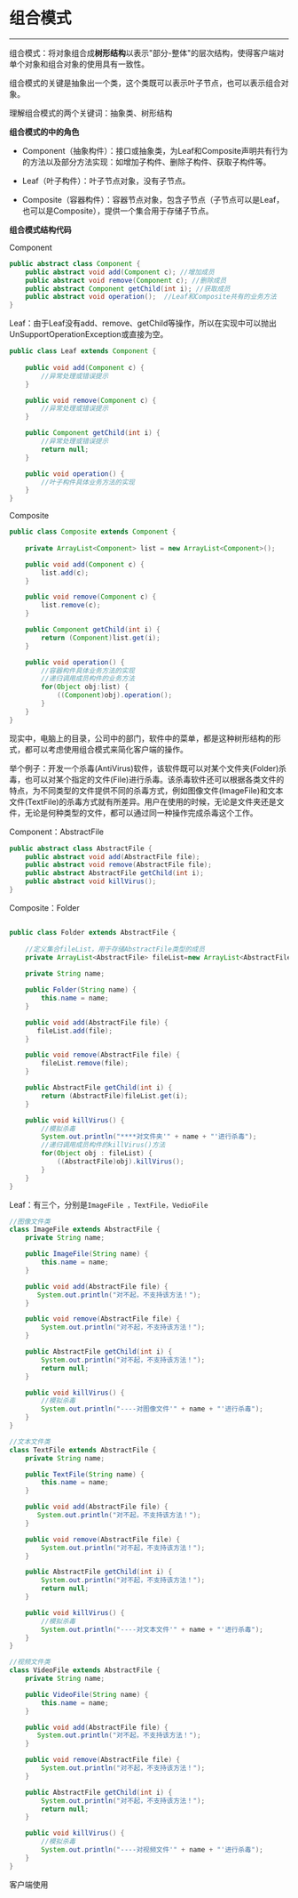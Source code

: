 # 组合模式

---

组合模式：将对象组合成**树形结构**以表示"部分-整体"的层次结构，使得客户端对单个对象和组合对象的使用具有一致性。

组合模式的关键是抽象出一个类，这个类既可以表示叶子节点，也可以表示组合对象。

理解组合模式的两个关键词：抽象类、树形结构

**组合模式的中的角色**

* Component（抽象构件）：接口或抽象类，为Leaf和Composite声明共有行为的方法以及部分方法实现：如增加子构件、删除子构件、获取子构件等。

* Leaf（叶子构件）：叶子节点对象，没有子节点。

* Composite（容器构件）：容器节点对象，包含子节点（子节点可以是Leaf，也可以是Composite），提供一个集合用于存储子节点。

**组合模式结构代码**

Component

```java
public abstract class Component {  
    public abstract void add(Component c); //增加成员  
    public abstract void remove(Component c); //删除成员  
    public abstract Component getChild(int i); //获取成员  
    public abstract void operation();  //Leaf和Composite共有的业务方法  
}
```

Leaf：由于Leaf没有add、remove、getChild等操作，所以在实现中可以抛出UnSupportOperationException或直接为空。

```java
public class Leaf extends Component {  
    
    public void add(Component c) {   
        //异常处理或错误提示   
    }     

    public void remove(Component c) {   
        //异常处理或错误提示   
    }  

    public Component getChild(int i) {   
        //异常处理或错误提示  
        return null;   
    }

    public void operation() {  
        //叶子构件具体业务方法的实现  
    }   
}
```

Composite

```java
public class Composite extends Component {  
    
    private ArrayList<Component> list = new ArrayList<Component>();  

    public void add(Component c) {  
        list.add(c);  
    }  

    public void remove(Component c) {  
        list.remove(c);  
    }  

    public Component getChild(int i) {  
        return (Component)list.get(i);  
    }  

    public void operation() {  
        //容器构件具体业务方法的实现  
        //递归调用成员构件的业务方法  
        for(Object obj:list) {  
            ((Component)obj).operation();  
        }  
    }     
}
```

现实中，电脑上的目录，公司中的部门，软件中的菜单，都是这种树形结构的形式，都可以考虑使用组合模式来简化客户端的操作。

举个例子：开发一个杀毒\(AntiVirus\)软件，该软件既可以对某个文件夹\(Folder\)杀毒，也可以对某个指定的文件\(File\)进行杀毒。该杀毒软件还可以根据各类文件的特点，为不同类型的文件提供不同的杀毒方式，例如图像文件\(ImageFile\)和文本文件\(TextFile\)的杀毒方式就有所差异。用户在使用的时候，无论是文件夹还是文件，无论是何种类型的文件，都可以通过同一种操作完成杀毒这个工作。

Component：AbstractFile

```java
public abstract class AbstractFile {  
    public abstract void add(AbstractFile file);  
    public abstract void remove(AbstractFile file);  
    public abstract AbstractFile getChild(int i);  
    public abstract void killVirus();  
}  
```

Composite：Folder

```java

public class Folder extends AbstractFile {  
    
    //定义集合fileList，用于存储AbstractFile类型的成员  
    private ArrayList<AbstractFile> fileList=new ArrayList<AbstractFile>();  
    
    private String name;  

    public Folder(String name) {  
        this.name = name;  
    }  

    public void add(AbstractFile file) {  
       fileList.add(file);    
    }  

    public void remove(AbstractFile file) {  
        fileList.remove(file);  
    }  

    public AbstractFile getChild(int i) {  
        return (AbstractFile)fileList.get(i);  
    }  

    public void killVirus() {  
        //模拟杀毒
        System.out.println("****对文件夹'" + name + "'进行杀毒"); 
        //递归调用成员构件的killVirus()方法  
        for(Object obj : fileList) {  
            ((AbstractFile)obj).killVirus();  
        }  
    }  
}
```

Leaf：有三个，分别是`ImageFile ，TextFile，VedioFile`

```java
//图像文件类
class ImageFile extends AbstractFile {  
    private String name;  

    public ImageFile(String name) {  
        this.name = name;  
    }  

    public void add(AbstractFile file) {  
       System.out.println("对不起，不支持该方法！");  
    }  

    public void remove(AbstractFile file) {  
        System.out.println("对不起，不支持该方法！");  
    }  

    public AbstractFile getChild(int i) {  
        System.out.println("对不起，不支持该方法！");  
        return null;  
    }  

    public void killVirus() {  
        //模拟杀毒  
        System.out.println("----对图像文件'" + name + "'进行杀毒");  
    }  
}  

//文本文件类
class TextFile extends AbstractFile {  
    private String name;  

    public TextFile(String name) {  
        this.name = name;  
    }  

    public void add(AbstractFile file) {  
       System.out.println("对不起，不支持该方法！");  
    }  

    public void remove(AbstractFile file) {  
        System.out.println("对不起，不支持该方法！");  
    }  

    public AbstractFile getChild(int i) {  
        System.out.println("对不起，不支持该方法！");  
        return null;  
    }  

    public void killVirus() {  
        //模拟杀毒  
        System.out.println("----对文本文件'" + name + "'进行杀毒");  
    }  
}  

//视频文件类
class VideoFile extends AbstractFile {  
    private String name;  

    public VideoFile(String name) {  
        this.name = name;  
    }  

    public void add(AbstractFile file) {  
       System.out.println("对不起，不支持该方法！");  
    }  

    public void remove(AbstractFile file) {  
        System.out.println("对不起，不支持该方法！");  
    }  

    public AbstractFile getChild(int i) {  
        System.out.println("对不起，不支持该方法！");  
        return null;  
    }  

    public void killVirus() {  
        //模拟杀毒  
        System.out.println("----对视频文件'" + name + "'进行杀毒");  
    }  
} 
```

客户端使用









